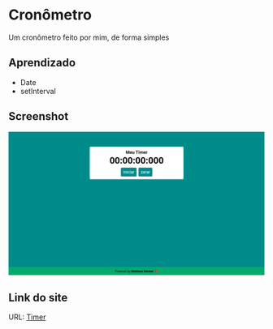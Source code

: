 # Cronômetro

Um cronômetro feito por mim, de forma simples

## Aprendizado
- Date
- setInterval

## Screenshot
![](./img/cronometro.png)

## Link do site

URL: [Timer](https://matheusrenner22.github.io/Timer/)
